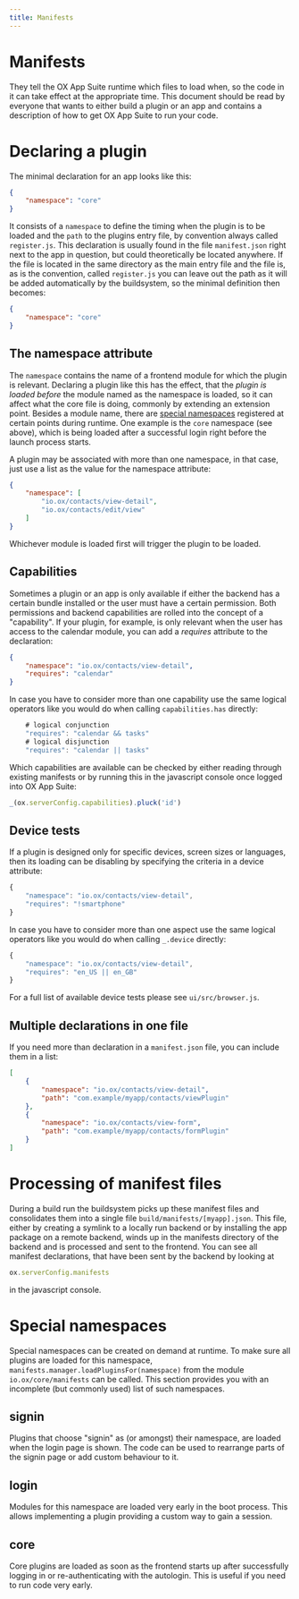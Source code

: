```yaml
---
title: Manifests
---
```


# Manifests

They tell the OX App Suite runtime which files to load when, so the code in it can take effect at the appropriate time.
This document should be read by everyone that wants to either build a plugin or an app and contains a description of how to get OX App Suite to run your code.

# Declaring a plugin

The minimal declaration for an app looks like this:

```json
{
    "namespace": "core"
}
```

It consists of a `namespace` to define the timing when the plugin is to be loaded and the `path` to the plugins entry file, by convention always called `register.js`.
This declaration is usually found in the file `manifest.json` right next to the app in question, but could theoretically be located anywhere.
If the file is located in the same directory as the main entry file and the file is, as is the convention, called `register.js` you can leave out the path as it will be added automatically by the buildsystem, so the minimal definition then becomes:

```json
{
    "namespace": "core"
}
```

## The namespace attribute

The `namespace` contains the name of a frontend module for which the plugin is relevant.
Declaring a plugin like this has the effect, that the _plugin is loaded before_ the module named as the namespace is loaded, so it can affect what the core file is doing, commonly by extending an extension point.
Besides a module name, there are [special namespaces](#Special_namespaces) registered at certain points during runtime.
One example is the `core` namespace (see above), which is being loaded after a successful login right before the launch process starts.

A plugin may be associated with more than one namespace, in that case, just use a list as the value for the namespace attribute:

```json
{
    "namespace": [
        "io.ox/contacts/view-detail",
        "io.ox/contacts/edit/view"
    ]
}
```

Whichever module is loaded first will trigger the plugin to be loaded.

## Capabilities

Sometimes a plugin or an app is only available if either the backend has a certain bundle installed or the user must have a certain permission.
Both permissions and backend capabilities are rolled into the concept of a "capability".
If your plugin, for example, is only relevant when the user has access to the calendar module, you can add a _requires_ attribute to the declaration:

```json
{
    "namespace": "io.ox/contacts/view-detail",
    "requires": "calendar"
}
```

In case you have to consider more than one capability use the same logical operators like you would do when calling `capabilities.has` directly:

```js
    # logical conjunction
    "requires": "calendar && tasks"
    # logical disjunction
    "requires": "calendar || tasks"
```

Which capabilities are available can be checked by either reading through existing manifests or by running this in the javascript console once logged into OX App Suite:

```javascript
_(ox.serverConfig.capabilities).pluck('id')
```

## Device tests

If a plugin is designed only for specific devices, screen sizes or languages, then its loading can be disabling by specifying the criteria in a device attribute:

```js
{
    "namespace": "io.ox/contacts/view-detail",
    "requires": "!smartphone"
}
```

In case you have to consider more than one aspect use the same logical operators like you would do when calling  `_.device` directly:

```js
{
    "namespace": "io.ox/contacts/view-detail",
    "requires": "en_US || en_GB"
}
```

For a full list of available device tests please see `ui/src/browser.js`.

## Multiple declarations in one file

If you need more than declaration in a `manifest.json` file, you can include them in a list:

```json
[
    {
        "namespace": "io.ox/contacts/view-detail",
        "path": "com.example/myapp/contacts/viewPlugin"
    },
    {
        "namespace": "io.ox/contacts/view-form",
        "path": "com.example/myapp/contacts/formPlugin"
    }
]
```

# Processing of manifest files

During a build run the buildsystem picks up these manifest files and consolidates them into a single file `build/manifests/[myapp].json`.
This file, either by creating a symlink to a locally run backend or by installing the app package on a remote backend, winds up in the manifests directory of the backend and is processed and sent to the frontend.
You can see all manifest declarations, that have been sent by the backend by looking at

```javascript
ox.serverConfig.manifests
```

in the javascript console.

# Special namespaces

Special namespaces can be created on demand at runtime.
To make sure all plugins are loaded for this namespace, `manifests.manager.loadPluginsFor(namespace)` from the module `io.ox/core/manifests` can be called.
This section provides you with an incomplete (but commonly used) list of such namespaces.

## signin

Plugins that choose "signin" as (or amongst) their namespace, are loaded when the login page is shown.
The code can be used to rearrange parts of the signin page or add custom behaviour to it.

## login

Modules for this namespace are loaded very early in the boot process.
This allows implementing a plugin providing a custom way to gain a session.

## core

Core plugins are loaded as soon as the frontend starts up after successfully logging in or re-authenticating with the autologin.
This is useful if you need to run code very early.
